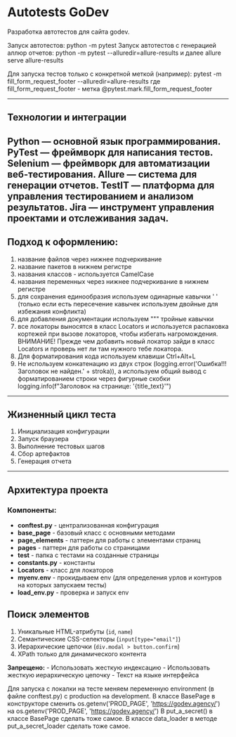 
# Autotests GoDev
Разработка автотестов для сайта godev. 

Запуск автотестов: python -m pytest
Запуск автотестов с генерацией аллюр отчетов: python -m pytest --alluredir=allure-results
и далее  allure serve allure-results

Для запуска тестов только с конкретной меткой (например):  pytest -m fill_form_request_footer --alluredir=allure-results 
где fill_form_request_footer - метка @pytest.mark.fill_form_request_footer


---
## Технологии и интеграции
Python — основной язык программирования.
PyTest — фреймворк для написания тестов.
Selenium — фреймворк для автоматизации веб-тестирования.
Allure — система для генерации отчетов.
TestIT — платформа для управления тестированием и анализом результатов.
Jira — инструмент управления проектами и отслеживания задач.
---

## Подход к оформлению: 
1. название файлов через нижнее подчеркивание
2. название пакетов в нижнем регистре
3. названия классов - используется CamelCase 
4. названия переменных через нижнее подчеркивание в нижнем регистре
5. для сохранения единообразия используем одинарные кавычки ' ' (только если есть пересечение кавычек используем двойные для избежания конфликта)
6. для добавления документации используем """ тройные кавычки
7. все локаторы выносятся в класс Locators и используется распаковка кортежей при вызове локаторов, чтобы избегать нагромождения. 
ВНИМАНИЕ! Прежде чем добавить новый локатор зайди в класс Locators и проверь нет ли там нужного тебе локатора. 
8. Для форматирования кода используем клавиши Ctrl+Alt+L
9. Не используем конкатенацию из двух строк (logging.error('Ошибка!!! Заголовок не найден.' + stroka)), а используем общий вывод с форматированием строки через фигурные скобки logging.info(f"Заголовок на странице: '{title_text}'")

---
## Жизненный цикл теста
1. Инициализация конфигурации
2. Запуск браузера
3. Выполнение тестовых шагов
4. Сбор артефактов
5. Генерация отчета
---

##  Архитектура проекта

### Компоненты:
- **conftest.py** - централизованная конфигурация
- **base_page** - базовый класс с основными методами
- **page_elements** - паттерн для работы с элементами страниц
- **pages** - паттерн для работы со страницами
- **test** - папка с тестами на созданные страницы
- **constants.py** - константы
- **Locators** - класс для локаторов
- **myenv.env** - прокидываем env (для определения урлов и контуров на которых запускаем тесты)
- **load_env.py** - проверка и запуск env 

## Поиск элементов

1. Уникальные HTML-атрибуты (`id`, `name`)
2. Семантические CSS-селекторы (`input[type="email"]`)
3. Иерархические цепочки (`div.modal > button.confirm`)
4. XPath только для динамического контента

**Запрещено:**
    - Использовать жесткую индексацию 
    - Использовать жесткую иерархическую цепочку
    - Текст на языке интерфейса 

Для запуска с локалки на тесте меняем переменную environment (в файле conftest.py) с production на development.
В классе BasePage в конструкторе сменить os.getenv('PROD_PAGE', 'https://godev.agency/') на os.getenv('PROD_PAGE', 'https://godev.agency/')
В put_a_secret() в классе BasePage сделать тоже самое. 
В классе data_loader в методе put_a_secret_loader сделать тоже самое. 
